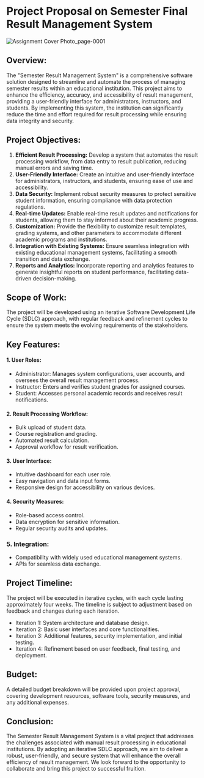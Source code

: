 # Project Proposal on Semester Final Result Management System
![Assignment Cover Photo_page-0001](https://github.com/titucse20/semester_final_result_management/assets/92135409/5069574b-8a00-4428-b289-0e880b7df775)
## Overview:
The "Semester Result Management System" is a comprehensive software solution designed to streamline and automate the process of managing semester results within an educational institution. This project aims to enhance the efficiency, accuracy, and accessibility of result management, providing a user-friendly interface for administrators, instructors, and students. By implementing this system, the institution can significantly reduce the time and effort required for result processing while ensuring data integrity and security.
## Project Objectives:
1. **Efficient Result Processing:** Develop a system that automates the result processing workflow, from data entry to result publication, reducing manual errors and saving time.
2. **User-Friendly Interface:** Create an intuitive and user-friendly interface for administrators, instructors, and students, ensuring ease of use and accessibility.
3. **Data Security:** Implement robust security measures to protect sensitive student information, ensuring compliance with data protection regulations.
4. **Real-time Updates:** Enable real-time result updates and notifications for students, allowing them to stay informed about their academic progress.
5. **Customization:** Provide the flexibility to customize result templates, grading systems, and other parameters to accommodate different academic programs and institutions.
6. **Integration with Existing Systems:** Ensure seamless integration with existing educational management systems, facilitating a smooth transition and data exchange.
7. **Reports and Analytics:** Incorporate reporting and analytics features to generate insightful reports on student performance, facilitating data-driven decision-making.

## Scope of Work:
The project will be developed using an iterative Software Development Life Cycle (SDLC) approach, with regular feedback and refinement cycles to ensure the system meets the evolving requirements of the stakeholders.

## Key Features:
#### 1. User Roles:

  * Administrator: Manages system configurations, user accounts, and oversees the overall result management process.
  * Instructor: Enters and verifies student grades for assigned courses.
  * Student: Accesses personal academic records and receives result notifications.
#### 2. Result Processing Workflow:

  * Bulk upload of student data.
  * Course registration and grading.
  * Automated result calculation.
  * Approval workflow for result verification.

#### 3. User Interface:

  * Intuitive dashboard for each user role.
  * Easy navigation and data input forms.
  * Responsive design for accessibility on various devices.

#### 4. Security Measures:

  * Role-based access control.
  * Data encryption for sensitive information.
  * Regular security audits and updates.

### 5. Integration:

  * Compatibility with widely used educational management systems.
  * APIs for seamless data exchange.


## Project Timeline:
The project will be executed in iterative cycles, with each cycle lasting approximately four weeks. The timeline is subject to adjustment based on feedback and changes during each iteration.

* Iteration 1: System architecture and database design.
* Iteration 2: Basic user interfaces and core functionalities.
* Iteration 3: Additional features, security implementation, and initial testing.
* Iteration 4: Refinement based on user feedback, final testing, and deployment.

## Budget:
A detailed budget breakdown will be provided upon project approval, covering development resources, software tools, security measures, and any additional expenses.

## Conclusion:
The Semester Result Management System is a vital project that addresses the challenges associated with manual result processing in educational institutions. By adopting an iterative SDLC approach, we aim to deliver a robust, user-friendly, and secure system that will enhance the overall efficiency of result management. We look forward to the opportunity to collaborate and bring this project to successful fruition.

